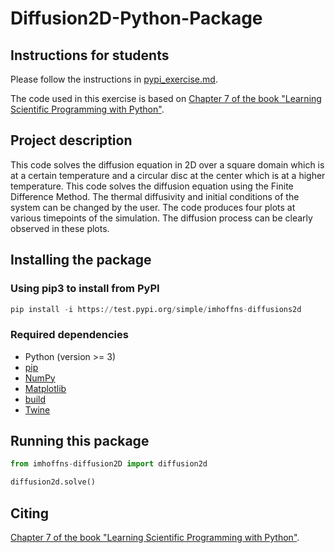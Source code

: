 # Diffusion2D-Python-Package

## Instructions for students

Please follow the instructions in [pypi_exercise.md](https://github.com/Simulation-Software-Engineering/Lecture-Material/blob/main/03_building_and_packaging/pypi_exercise.md).

The code used in this exercise is based on [Chapter 7 of the book "Learning Scientific Programming with Python"](https://scipython.com/book/chapter-7-matplotlib/examples/the-two-dimensional-diffusion-equation/).

## Project description

This code solves the diffusion equation in 2D over a square domain which is at a certain temperature and a circular disc at the center which is at a higher temperature. This code solves the diffusion equation using the Finite Difference Method. The thermal diffusivity and initial conditions of the system can be changed by the user. The code produces four plots at various timepoints of the simulation. The diffusion process can be clearly observed in these plots.

## Installing the package

### Using pip3 to install from PyPI

```python
pip install -i https://test.pypi.org/simple/imhoffns-diffusions2d
```

### Required dependencies

- Python (version >= 3)
- [pip](https://pypi.org/project/pip/)
- [NumPy](https://numpy.org/)
- [Matplotlib](https://matplotlib.org/)
- [build](https://pypa-build.readthedocs.io/en/latest/)
- [Twine](https://twine.readthedocs.io/en/latest/)


## Running this package

```python
from imhoffns-diffusion2D import diffusion2d

diffusion2d.solve()
```

## Citing

[Chapter 7 of the book "Learning Scientific Programming with Python"](https://scipython.com/book/chapter-7-matplotlib/examples/the-two-dimensional-diffusion-equation/).

